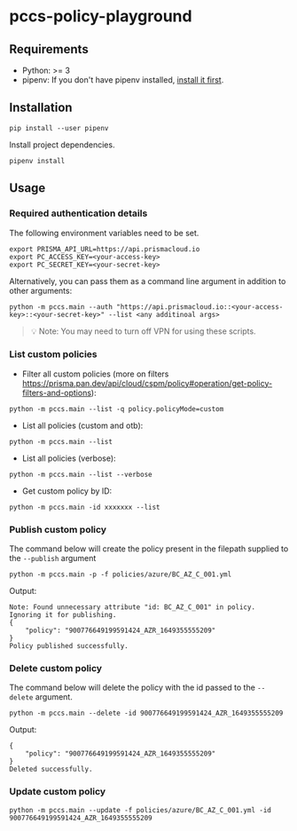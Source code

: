 # pccs-policy-playground


## Requirements

- Python: >= 3
- pipenv:
If you don't have pipenv installed, [install it first](https://pipenv.pypa.io/en/latest/install/#pragmatic-installation-of-pipenv). 


## Installation

```commandline
pip install --user pipenv
```
Install project dependencies. 
```commandline
pipenv install
```

## Usage

### Required authentication details

The following environment variables need to be set. 

```commandline
export PRISMA_API_URL=https://api.prismacloud.io
export PC_ACCESS_KEY=<your-access-key>
export PC_SECRET_KEY=<your-secret-key>
```
Alternatively, you can pass them as a command line argument in addition to other arguments:

```commandline
python -m pccs.main --auth "https://api.prismacloud.io::<your-access-key>::<your-secret-key>" --list <any additinoal args>
```

> 💡 Note: You may need to turn off VPN for using these scripts.

### List custom policies

- Filter all custom policies (more on filters https://prisma.pan.dev/api/cloud/cspm/policy#operation/get-policy-filters-and-options):
```commandline
python -m pccs.main --list -q policy.policyMode=custom
```
- List all policies (custom and otb):
```commandline
python -m pccs.main --list
```
- List all policies (verbose):
```commandline
python -m pccs.main --list --verbose
```
- Get custom policy by ID:
```commandline
python -m pccs.main -id xxxxxxx --list
```

### Publish custom policy

The command below will create the policy present in the filepath supplied to the `--publish` argument
```commandline
python -m pccs.main -p -f policies/azure/BC_AZ_C_001.yml
```
Output:
```commandline
Note: Found unnecessary attribute "id: BC_AZ_C_001" in policy. Ignoring it for publishing.
{
    "policy": "900776649199591424_AZR_1649355555209"
}
Policy published successfully.

```

### Delete custom policy

The command below will delete the policy with the id passed to the `--delete` argument.
```commandline
python -m pccs.main --delete -id 900776649199591424_AZR_1649355555209
```
Output:
```commandline
{
    "policy": "900776649199591424_AZR_1649355555209"
}
Deleted successfully.
```

### Update custom policy

```commandline
python -m pccs.main --update -f policies/azure/BC_AZ_C_001.yml -id  900776649199591424_AZR_1649355555209    
```
